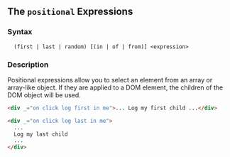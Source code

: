 
## The `positional` Expressions

### Syntax

```ebnf
  (first | last | random) [(in | of | from)] <expression>
```

### Description

Positional expressions allow you to select an element from an array or array-like object. If they are applied to a
DOM element, the children of the DOM object will be used.

```html
<div _="on click log first in me">... Log my first child ...</div>

<div _="on click log last in me">
  ...
  Log my last child
  ...
</div>
```
